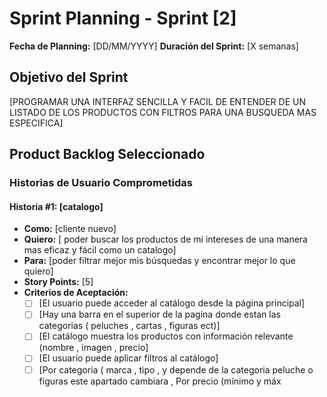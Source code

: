 # Sprint Planning - Sprint [2]

**Fecha de Planning:** [DD/MM/YYYY]
**Duración del Sprint:** [X semanas]

## Objetivo del Sprint

[PROGRAMAR UNA INTERFAZ SENCILLA Y FACIL DE ENTENDER DE UN LISTADO DE LOS PRODUCTOS CON FILTROS PARA UNA BUSQUEDA MAS ESPECIFICA]

## Product Backlog Seleccionado

### Historias de Usuario Comprometidas

#### Historia #1: [catalogo]

- **Como:** [cliente nuevo]
- **Quiero:** [ poder buscar los productos de mi intereses de una manera mas eficaz y fácil como un catalogo]
- **Para:** [poder filtrar mejor mis búsquedas y encontrar mejor lo que quiero]
- **Story Points:** [5]
- **Criterios de Aceptación:**
  - [ ] [El usuario puede acceder al catálogo desde la página principal]
  - [ ] [Hay una barra en el superior de la pagina donde estan las categorias ( peluches , cartas , figuras ect)]
  - [ ] [El catálogo muestra los productos con información relevante (nombre , imagen , precio]
  - [ ] [El usuario puede aplicar filtros al catálogo]
  - [ ] [Por categoria ( marca , tipo , y depende de la categoria peluche o figuras este apartado cambiara , Por precio (mínimo y máx